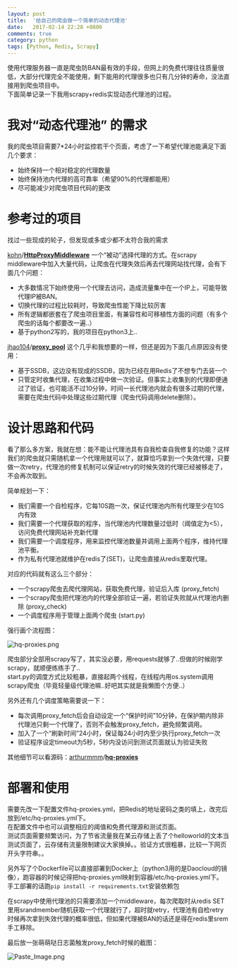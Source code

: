 ```yaml
---
layout: post
title:  '给自己的爬虫做一个简单的动态代理池'
date:   2017-02-14 22:28 +0800
comments: true
category: python
tags: [Python, Redis, Scrapy]
---
```


使用代理服务器一直是爬虫防BAN最有效的手段，但网上的免费代理往往质量很低，大部分代理完全不能使用，剩下能用的代理很多也只有几分钟的寿命，没法直接用到爬虫项目中。   
下面简单记录一下我用scrapy+redis实现动态代理池的过程。

# 我对“动态代理池” 的需求

我的爬虫项目需要7*24小时监控若干个页面，考虑了一下希望代理池能满足下面几个要求：   
*  始终保持一个相对稳定的代理数量
*  始终保持池内代理的高可靠率（希望90%的代理都能用）
*  尽可能减少对爬虫项目代码的更改

# 参考过的项目

找过一些现成的轮子，但发现或多或少都不太符合我的需求   

[kohn](https://github.com/kohn)/**[HttpProxyMiddleware](https://github.com/kohn/HttpProxyMiddleware)**
一个“被动”选择代理的方式。在scrapy middleware中加入大量代码，让爬虫在代理失效后再去代理网站找代理，会有下面几个问题：   
*  大多数情况下始终使用一个代理去访问，造成流量集中在一个IP上，可能导致代理IP被BAN。
*  切换代理的过程比较耗时，导致爬虫性能下降比较厉害
*  所有逻辑都嵌套在了爬虫项目里面，有兼容性和可移植性方面的问题（有多个爬虫的话每个都要改一遍..）
*  基于python2写的，我的项目在python3上..

[jhao104](https://github.com/jhao104)/**[proxy_pool](https://github.com/jhao104/proxy_pool)**
这个几乎和我想要的一样，但还是因为下面几点原因没有使用：   
*  基于SSDB，这边没有现成的SSDB，因为已经在用Redis了不想专门去装一个
*  只管定时收集代理，在收集过程中做一次验证。但事实上收集到的代理即便通过了验证，也可能活不过10分钟，时间一长代理池内就会有很多过期的代理，需要在爬虫代码中处理这些过期代理（爬虫代码调用delete删除）。

# 设计思路和代码

看了那么多方案，我就在想：能不能让代理池具有自我检查自我修复的功能？这样我们的爬虫就只需随机拿一个代理用就可以了，就算恰巧拿到一个失效代理，只要做一次retry，代理池的修复机制可以保证retry的时候失效的代理已经被移走了，不会再次取到。   

简单规划一下：
*  我们需要一个自检程序，它每10S跑一次，保证代理池内所有代理至少在10S内有效
*  我们需要一个代理获取的程序，当代理池内代理数量过低时（阈值定为<5），访问免费代理网站补充新代理
*  我们需要一个调度程序，用来监控代理池数量并调用上面两个程序，维持代理池平衡。
*  作为私有代理池就维护在redis了(SET)，让爬虫直接从redis里取代理。

对应的代码就有这么三个部分：
*  一个scrapy爬虫去爬代理网站，获取免费代理，验证后入库   (proxy_fetch)
*  一个scrapy爬虫把代理池内的代理全部验证一遍，若验证失败就从代理池内删除   (proxy_check)
*  一个调度程序用于管理上面两个爬虫   (start.py)

强行画个流程图：

![hq-proxies.png](http://upload-images.jianshu.io/upload_images/4610828-edbea71e6ff36157.png?imageMogr2/auto-orient/strip%7CimageView2/2/w/1240)

爬虫部分全部用scrapy写了，其实没必要，用requests就够了..但做的时候刚学scrapy，就顺便练练手了..   
start.py的调度方式比较粗暴，直接起两个线程，在线程内用os.system调用scrapy爬虫（毕竟轻量级代理池嘛..好吧其实就是我懒图个方便..）      

另外还有几个调度策略需要说一下：   
*  每次调用proxy_fetch后会自动设定一个“保护时间”10分钟，在保护期内除非代理池只剩一个代理了，否则不会触发proxy_fetch，避免频繁调用。
*  加入了一个“刷新时间”24小时，保证每24小时内至少执行proxy_fetch一次
*  验证程序设定timeout为5秒，5秒内没访问到测试页面就认为验证失败

其他细节可以看源码：[arthurmmm](https://github.com/arthurmmm)/**[hq-proxies](https://github.com/arthurmmm/hq-proxies)**

# 部署和使用
需要先改一下配置文件hq-proxies.yml，把Redis的地址密码之类的填上，改完后放到/etc/hq-proxies.yml下。   
在配置文件中也可以调整相应的阈值和免费代理源和测试页面。   
测试页面需要频繁访问，为了节省流量我在某云存储上丢了个helloworld的文本当测试页面了，云存储有流量限制建议大家换掉。。验证方式很粗暴，比较一下网页开头字符串。。   

另外写了个Dockerfile可以直接部署到Docker上（python3用的是Daocloud的镜像），跑容器的时候记得把hq-proxies.yml映射到容器/etc/hq-proxies.yml下。   
手工部署的话跑`pip install -r requirements.txt`安装依赖包   

在scrapy中使用代理池的只需要添加一个middleware，每次爬取时从redis SET里用srandmember随机获取一个代理就行了，超时就retry，代理池有自检retry时候再次拿到失效代理的概率很低，但如果代理被BAN的话还是得在redis里srem手工移除。   

最后放一张萌萌哒日志菌触发proxy_fetch时候的截图：   

![Paste_Image.png](http://upload-images.jianshu.io/upload_images/4610828-29e8d33a438a606f.png?imageMogr2/auto-orient/strip%7CimageView2/2/w/1240)